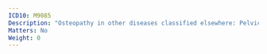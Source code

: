```yaml
---
ICD10: M9085
Description: "Osteopathy in other diseases classified elsewhere: Pelvic region and thigh"
Matters: No
Weight: 0
---
```


